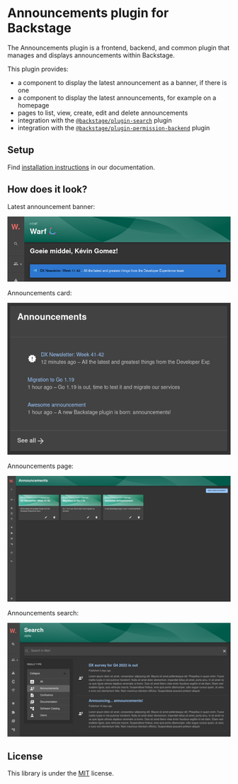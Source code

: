 # Announcements plugin for Backstage

The Announcements plugin is a frontend, backend, and common plugin that manages and displays announcements within Backstage.

This plugin provides:

- a component to display the latest announcement as a banner, if there is one
- a component to display the latest announcements, for example on a homepage
- pages to list, view, create, edit and delete announcements
- integration with the [`@backstage/plugin-search`](https://github.com/backstage/backstage/tree/master/plugins/search) plugin
- integration with the [`@backstage/plugin-permission-backend`](https://github.com/backstage/backstage/tree/master/plugins/permission-backend) plugin

## Setup

Find [installation instructions](./docs/index.md#installation) in our documentation.

## How does it look?

Latest announcement banner:

![Latest announcement banner](./docs/images/announcement_banner.png)

Announcements card:

![Announcements card](./docs/images/announcements_card.png)

Announcements page:

![Announcements page](./docs/images/announcements_page.png)

Announcements search:

![Announcements search results](./docs/images/announcements_search.png)

## License

This library is under the [MIT](LICENSE) license.
